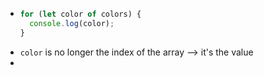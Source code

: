 - ```js
  for (let color of colors) {
    console.log(color);
  }
  ```
- `color` is no longer the index of the array --> it's the value
-